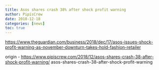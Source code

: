 ```yaml
---
title: Asos shares crash 38% after shock profit warning
author: PipisCrew
date: 2018-12-18
categories: [news]
toc: true
---
```


https://www.theguardian.com/business/2018/dec/17/asos-issues-shock-profit-warning-as-november-downturn-takes-hold-fashion-retailer

origin - https://www.pipiscrew.com/2018/12/asos-shares-crash-38-after-shock-profit-warning/ asos-shares-crash-38-after-shock-profit-warning